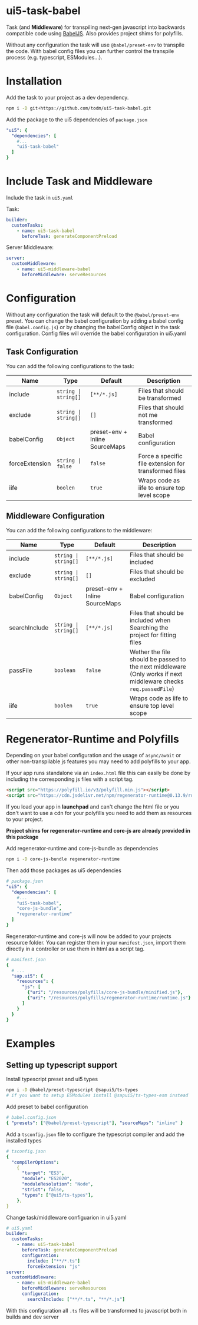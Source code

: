 # ui5-task-babel

Task (and **Middleware**) for transpiling next-gen javascript into backwards compatible code using [BabelJS](https://babeljs.io/). Also provides project shims for polyfills.

Without any configuration the task will use `@babel/preset-env` to transpile the code. With babel config files you can further control the transpile process (e.g. typescript, ESModules...).

# Installation

Add the task to your project as a dev dependency.

```sh
npm i -D git+https://github.com/todm/ui5-task-babel.git
```

Add the package to the ui5 dependencies of `package.json`

```yaml
"ui5": {
  "dependencies": [
    #...
    "ui5-task-babel"
  ]
}
```

# Include Task and Middleware

Include the task in `ui5.yaml`

Task:

```yaml
builder:
  customTasks:
    - name: ui5-task-babel
      beforeTask: generateComponentPreload
```

Server Middleware:

```yaml
server:
  customMiddleware:
    - name: ui5-middleware-babel
      beforeMiddleware: serveResources
```

# Configuration

Without any configuration the task will default to the `@babel/preset-env` preset. You can change the babel configuration by adding a babel config file (`babel.config.js`) or by changing the babelConfig object in the task configuration. Config files will override the babel configuration in ui5.yaml

## Task Configuration

You can add the following configurations to the task:

| Name           | Type                 | Default                        | Description                                           |
| -------------- | -------------------- | ------------------------------ | ----------------------------------------------------- |
| include        | `string \| string[]` | `[**/*.js]`                    | Files that should be transformed                      |
| exclude        | `string \| string[]` | `[]`                           | Files that should not me transformed                  |
| babelConfig    | `Object`             | preset-env + Inline SourceMaps | Babel configuration                                   |
| forceExtension | `string \| false`    | `false`                        | Force a specific file extension for transformed files |
| iife           | `boolen`             | `true`                         | Wraps code as iife to ensure top level scope          |

## Middleware Configuration

You can add the following configurations to the middleware:

| Name          | Type                 | Default                        | Description                                                                                                     |
| ------------- | -------------------- | ------------------------------ | --------------------------------------------------------------------------------------------------------------- |
| include       | `string \| string[]` | `[**/*.js]`                    | Files that should be included                                                                                   |
| exclude       | `string \| string[]` | `[]`                           | Files that should be excluded                                                                                   |
| babelConfig   | `Object`             | preset-env + Inline SourceMaps | Babel configuration                                                                                             |
| searchInclude | `string \| string[]` | `[**/*.js]`                    | Files that should be included when Searching the project for fitting files                                      |
| passFile      | `boolean`            | `false`                        | Wether the file should be passed to the next middleware (Only works if next middleware checks `req.passedFile`) |
| iife          | `boolen`             | `true`                         | Wraps code as iife to ensure top level scope                                                                    |

# Regenerator-Runtime and Polyfills
Depending on your babel configuration and the usage of `async/await` or other non-transpilable js features you may need to add polyfills to your app.

If your app runs standalone via an `index.html` file this can easily be done by including the corresponding js files with a script tag.
```html
<script src="https://polyfill.io/v3/polyfill.min.js"></script>
<script src="https://cdn.jsdelivr.net/npm/regenerator-runtime@0.13.9/runtime.min.js"></script>
```

If you load your app in **launchpad** and can't change the html file or you don't want to use a cdn for your polyfills you need to add them as resources to your project.

**Project shims for regenerator-runtime and core-js are already provided in this package**

Add regenerator-runtime and core-js-bundle as dependencies
```sh
npm i -D core-js-bundle regenerator-runtime
```

Then add those packages as ui5 dependencies
```yaml
# package.json
"ui5": {
  "dependencies": [
    #...
    "ui5-task-babel",
    "core-js-bundle",
    "regenerator-runtime"
  ]
}
```

Regenerator-runtime and core-js will now be added to your projects resource folder.
You can register them in your `manifest.json`, import them directly in a controller or use them in html as a script tag.

```yaml
# manifest.json
{
  # ...
  "sap.ui5": {
    "resources": {
      "js": [
        {"uri": "/resources/polyfills/core-js-bundle/minified.js"},
        {"uri": "/resources/polyfills/regenerator-runtime/runtime.js"}
      ]
    }
  }
}

```



# Examples

## Setting up typescript support

Install typescript preset and ui5 types

```sh
npm i -D @babel/preset-typescript @sapui5/ts-types
# if you want to setup ESModules install @sapui5/ts-types-esm instead
```

Add preset to babel configuration

```yaml
# babel.config.json
{ "presets": ["@babel/preset-typescript"], "sourceMaps": "inline" }
```

Add a `tsconfig.json` file to configure the typescript compiler and add the installed types

```yaml
# tsconfig.json
{
  "compilerOptions":
    {
      "target": "ES3",
      "module": "ES2020",
      "moduleResolution": "Node",
      "strict": false,
      "types": ["@ui5/ts-types"],
    },
}
```

Change task/middleware configuarion in ui5.yaml

```yaml
# ui5.yaml
builder:
  customTasks:
    - name: ui5-task-babel
      beforeTask: generateComponentPreload
      configuration:
        include: ["**/*.ts"]
        forceExtension: "js"
server:
  customMiddleware:
    - name: ui5-middleware-babel
      beforeMiddleware: serveResources
      configuration:
        searchInclude: ["**/*.ts", "**/*.js"]
```

With this configuration all `.ts` files will be transformed to javascript both in builds and dev server
